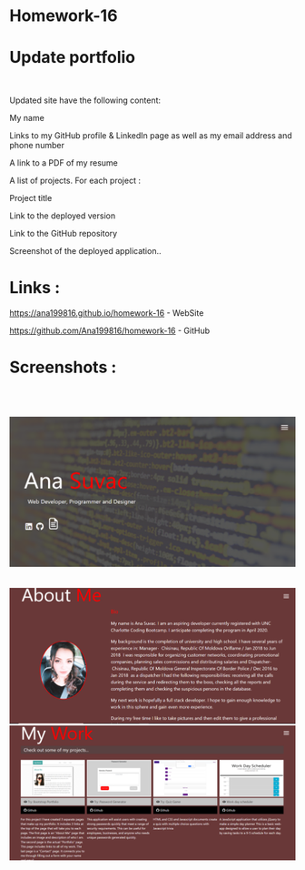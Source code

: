 # Homework-16
# Update portfolio 
<br>


Updated site  have the following content:


My name


Links to my GitHub profile & LinkedIn page as well as my email address and phone number


A link to a PDF of my resume


A list of projects. For each project :


Project title


Link to the deployed version


Link to the GitHub repository


Screenshot of the deployed application..
<br>
# Links :

 https://ana199816.github.io/homework-16 - WebSite

 https://github.com/Ana199816/homework-16 - GitHub



# Screenshots : 
<br> 
<br>
<br>

  <img src="assets/img/screen3.png">
<br>
<br>
<br>
  <img src="assets/img/capture.png">
  <img src="assets/img/capture3.png">
